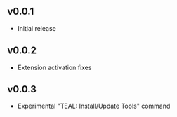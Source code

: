 ## v0.0.1
- Initial release

## v0.0.2
- Extension activation fixes

## v0.0.3
- Experimental "TEAL: Install/Update Tools" command